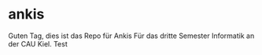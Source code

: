 # ankis
Guten Tag, dies ist das Repo für Ankis Für das dritte Semester Informatik an der CAU Kiel. Test

